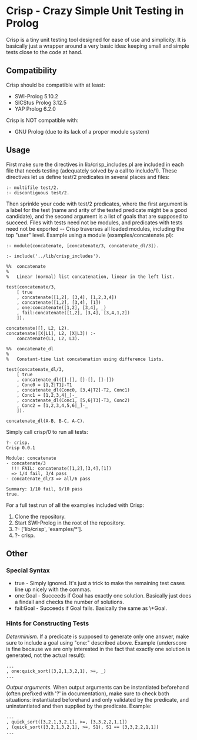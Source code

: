# Crisp - Crazy Simple Unit Testing in Prolog

Crisp is a tiny unit testing tool designed for ease of use and simplicity. It is basically just a wrapper around a very basic idea: keeping small and simple tests close to the code at hand.

## Compatibility

Crisp should be compatible with at least:

 * SWI-Prolog 5.10.2
 * SICStus Prolog 3.12.5
 * YAP Prolog 6.2.0

Crisp is NOT compatible with:

 * GNU Prolog (due to its lack of a proper module system)

## Usage

First make sure the directives in lib/crisp_includes.pl are included in each file that needs testing (adequately solved by a call to include/1). These directives let us define test/2 predicates in several places and files:

    :- multifile test/2.
    :- discontiguous test/2.

Then sprinkle your code with test/2 predicates, where the first argument is a label for the test (name and arity of the tested predicate might be a good candidate), and the second argument is a list of goals that are supposed to succeed. Files with tests need not be modules, and predicates with tests need not be exported -- Crisp traverses all loaded modules, including the top "user" level. Example using a module (examples/concatenate.pl):

    :- module(concatenate, [concatenate/3, concatenate_dl/3]).

    :- include('../lib/crisp_includes').

    %%  concatenate
    %
    %   Linear (normal) list concatenation, linear in the left list.

    test(concatenate/3,
        [ true
        , concatenate([1,2], [3,4], [1,2,3,4])
        , concatenate([1,2], [3,4], [1])
        , one:concatenate([1,2], [3,4], _)
        , fail:concatenate([1,2], [3,4], [3,4,1,2])
        ]).

    concatenate([], L2, L2).
    concatenate([X|L1], L2, [X|L3]) :-
        concatenate(L1, L2, L3).

    %%  concatenate_dl
    %
    %   Constant-time list concatenation using difference lists.

    test(concatenate_dl/3,
        [ true
        , concatenate_dl([]-[], []-[], []-[])
        , Conc0 = [1,2|T1]-T1
        , concatenate_dl(Conc0, [3,4|T2]-T2, Conc1)
        , Conc1 = [1,2,3,4|_]-_
        , concatenate_dl(Conc1, [5,6|T3]-T3, Conc2)
        , Conc2 = [1,2,3,4,5,6|_]-_
        ]).

    concatenate_dl(A-B, B-C, A-C).

Simply call crisp/0 to run all tests:

    ?- crisp.
    Crisp 0.0.1

    Module: concatenate
    - concatenate/3
      !!! FAIL: concatenate([1,2],[3,4],[1])
      => 1/4 fail, 3/4 pass
    - concatenate_dl/3 => all/6 pass

    Summary: 1/10 fail, 9/10 pass
    true.

For a full test run of all the examples included with Crisp:

 1. Clone the repository.
 2. Start SWI-Prolog in the root of the repository.
 3. ?- ['lib/crisp', 'examples/*'].
 4. ?- crisp.

## Other

### Special Syntax

 * true - Simply ignored. It's just a trick to make the remaining test cases line up nicely with the commas.
 * one:Goal - Succeeds if Goal has exactly one solution. Basically just does a findall and checks the number of solutions.
 * fail:Goal - Succeeds if Goal fails. Basically the same as \\+Goal.

### Hints for Constructing Tests

_Determinism._ If a predicate is supposed to generate only one answer, make sure to include a goal using "one:" described above. Example (underscore is fine because we are only interested in the fact that exactly one solution is generated, not the actual result):

    ...
    , one:quick_sort([3,2,1,3,2,1], >=, _)
    ...

_Output arguments._ When output arguments can be instantiated beforehand (often prefixed with '?' in documentation), make sure to check both situations: instantiated beforehand and only validated by the predicate, and uninstantiated and then supplied by the predicate. Example:

    ...
    , quick_sort([3,2,1,3,2,1], >=, [3,3,2,2,1,1])
    , (quick_sort([3,2,1,3,2,1], >=, S1), S1 == [3,3,2,2,1,1])
    ...

